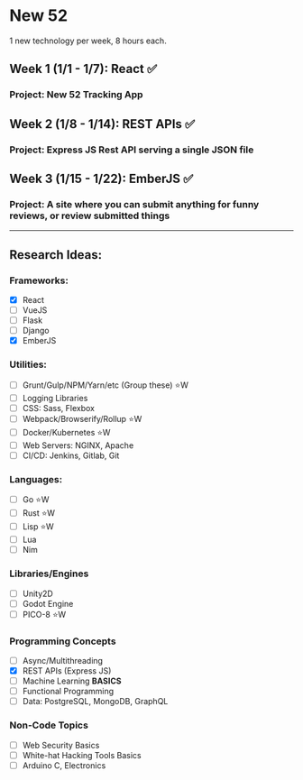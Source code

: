 # New 52
1 new technology per week, 8 hours each.

## Week 1 (1/1 - 1/7):  React :white_check_mark:
### Project:  New 52 Tracking App

## Week 2 (1/8 - 1/14):  REST APIs :white_check_mark:
### Project:  Express JS Rest API serving a single JSON file

## Week 3 (1/15 - 1/22):  EmberJS :white_check_mark:
### Project:  A site where you can submit anything for funny reviews, or review submitted things
---

## Research Ideas:
### Frameworks:
- [x] React
- [ ] VueJS
- [ ] Flask
- [ ] Django
- [x] EmberJS
### Utilities:
- [ ] Grunt/Gulp/NPM/Yarn/etc (Group these)  :star:W
- [ ] Logging Libraries
- [ ] CSS: Sass, Flexbox
- [ ] Webpack/Browserify/Rollup  :star:W
- [ ] Docker/Kubernetes :star:W
- [ ] Web Servers: NGINX, Apache
- [ ] CI/CD: Jenkins, Gitlab, Git
### Languages:
- [ ] Go  :star:W
- [ ] Rust  :star:W
- [ ] Lisp  :star:W
- [ ] Lua
- [ ] Nim
### Libraries/Engines
- [ ] Unity2D
- [ ] Godot Engine
- [ ] PICO-8  :star:W
### Programming Concepts
- [ ] Async/Multithreading
- [x] REST APIs (Express JS)
- [ ] Machine Learning **BASICS**
- [ ] Functional Programming
- [ ] Data:  PostgreSQL, MongoDB, GraphQL
### Non-Code Topics
- [ ] Web Security Basics
- [ ] White-hat Hacking Tools Basics
- [ ] Arduino C, Electronics

